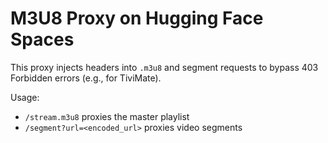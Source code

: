 # M3U8 Proxy on Hugging Face Spaces

This proxy injects headers into `.m3u8` and segment requests to bypass 403 Forbidden errors (e.g., for TiviMate).

Usage:
- `/stream.m3u8` proxies the master playlist
- `/segment?url=<encoded_url>` proxies video segments
